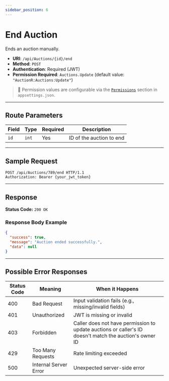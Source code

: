 ```yaml
---
sidebar_position: 6
---
```


# End Auction

Ends an auction manually.

- **URI**: `/api/Auctions/{id}/end`
- **Method**: `POST`
- **Authentication**: Required (JWT)
- **Permission Required**: `Auctions.Update` (default value: `"AuctionR:Auctions:Update"`)

> 🔐 Permission values are configurable via the [`Permissions`](../../Configuration/permissions.md) section in `appsettings.json`.

---

## Route Parameters

| Field | Type  | Required | Description                    |
|-------|-------|----------|-------------------------------|
| `id`  | `int` | Yes      | ID of the auction to end      |

---

## Sample Request

```http
POST /api/Auctions/789/end HTTP/1.1
Authorization: Bearer {your_jwt_token}
```

---

## Response

**Status Code:** `200 OK`  

### Response Body Example

```json
{
  "success": true,
  "message": "Auction ended successfully.",
  "data": null
}
```

---

## Possible Error Responses

| Status Code | Meaning               | When it Happens                                      |
|-------------|-----------------------|------------------------------------------------------|
| 400         | Bad Request           | Input validation fails (e.g., missing/invalid fields)|
| 401         | Unauthorized          | JWT is missing or invalid                            |
| 403         | Forbidden             | Caller does not have permission to update auctions or caller's ID doesn't match the auction's owner ID |
| 429         | Too Many Requests     | Rate limiting exceeded                               |
| 500         | Internal Server Error | Unexpected server-side error                         |